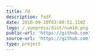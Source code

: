 ```yaml
---
title: fd
description: fsdf
date: 2018-09-10T03:09:51.110Z
logo: /.vuepress/dist/num10.png
public-url: 'https://github.com'
source-url: 'https://github.com'
type: project
---
```


